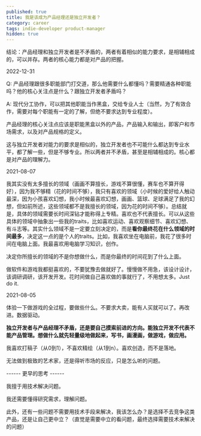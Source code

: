 ```yaml
---
published: true
title: 我是该成为产品经理还是独立开发者？
category: career
tags: indie-developer product-manager
hidden: true
---
```

结论：产品经理和独立开发者是不矛盾的，两者有着相似的能力要求，是相辅相成的，可以并存。两者的核心能力都是对产品的把握。

2022-12-31

Q: 产品经理跟很多职能部门打交道，那么他需要什么都懂吗？需要精通各种职能吗？他的核心关注点是什么？跟独立开发者矛盾吗？

A: 现代分工协作，可以把其他职能当作黑盒，交给专业人士（当然，为了有效合作，需要对每个职能有一定的了解，但绝不要求达到专业程度）。

产品经理的核心关注点应该是职能黑盒以外的产品，产品输入和输出，即客户和市场需求，以及对产品规格的定义。

这与独立开发者对能力的要求是相似的，独立开发者也不可能什么都达到专业水平，都了解一些，但是不够专业。所以两者并不矛盾，甚至是相辅相成的。核心都是对产品的理解力。

2021-08-07

我其实没有太多擅长的领域（画画不算擅长，游戏不算很懂，赛车也不算开得好），因为我不够精（花的时间不够），我只有喜欢的领域（小时候的爱好给人触动最深，因为小孩喜欢幻想，我小时候最喜欢幻想，画画、篮球、足球满足了我的幻想，但如前所述，这些领域都不是我擅长的领域，因为花的时间不够）。总结就是，具体的领域需要长时间深钻才能称得上专精。喜欢也不代表擅长。可以从这些具体的领域中抽象出一些我的traits，比如喜欢运动、喜欢观察细节、喜欢幻想、有斗志等。其实什么领域不是一定要立刻决定的，而是**看你最终花在什么领域的时间最多**，决定这一点的是个人的traits。比如，我喜欢坐在电脑前，我花了很多时间在电脑上面。我最喜欢用电脑学习知识，创作。

决定你所擅长的领域的不是你想做什么，而是你最终的时间花到了什么上面。

做软件和游戏我都挺喜欢的，不要犹豫去做就好了。慢慢做不用急，该设计设计，该调研调研，该开发开发。花时间做自己喜欢做的事就行了，不用想太多。Just do it.

2021-08-05

体验一下做游戏的全过程，要做些什么。不要求大卖，能有人买就可以了。再改进。数据驱动。

**独立开发者与产品经理不矛盾，还是要自己摸索前进的方向。能独立开发不代表不能产品管理。想做什么就先轻量级地做起来，写书，画漫画，做游戏，做应用。**

我喜欢打稿子（从0到1），不喜欢精绘（从1到n）。喜欢创造，而不是落地。

无法做到极致的艺术家，还是得听市场的反应，只是怎么听的问题。


------ 更早的思考 ------

我擅于用技术解决问题。

我还需要懂得研究需求，理解问题。

此外，还有一些问题不需要用技术手段来解决，我该怎么办？是选择不去竞争这类产品，还是让自己更中立？（直觉是需要中立的看问题，最终选择需要技术来解决的问题）
